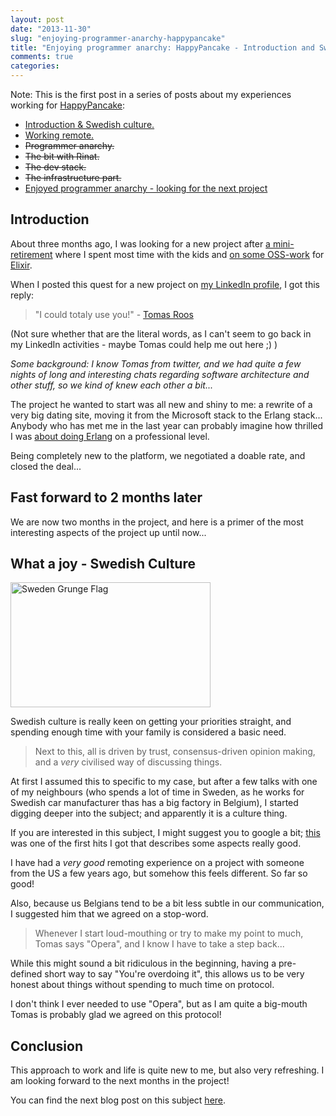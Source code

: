 ```yaml
---
layout: post
date: "2013-11-30"
slug: "enjoying-programmer-anarchy-happypancake"
title: "Enjoying programmer anarchy: HappyPancake - Introduction and Swedish culture"
comments: true
categories: 
---
```


Note: This is the first post in a series of posts about my experiences working for [HappyPancake](https://www.happypancake.com/):
 
- [Introduction & Swedish culture.](/posts/enjoying-programmer-anarchy-happypancake/)
- [Working remote.](/posts/enjoying-programmer-anarchy-happypancake-2/)
- ~~Programmer anarchy.~~
- ~~The bit with Rinat.~~
- ~~The dev stack.~~
- ~~The infrastructure part.~~
- [Enjoyed programmer anarchy - looking for the next project](/posts/enjoyed-programmer-anarchy-looking-for-the-next-project//)

## Introduction

About three months ago, I was looking for a new project after [a mini-retirement](/posts/freedom-learning-stuff-doing-consulting-aka-the-fun-and-money-balance/) where I spent most time with the kids and [on some OSS-work](https://tojans.me/blog/2013/06/25/why-i-contribute-to-oss-projects/) for [Elixir](https://elixir-lang.org//).

When I posted this quest for a new project on [my LinkedIn profile](https://www.linkedin.com/in/tomjanssens), I got this reply:

> "I could totaly use you!" - [Tomas Roos](https://twitter.com/ptomasroos)

(Not sure whether that are the literal words, as I can't seem to go back in my LinkedIn activities - maybe Tomas could help me out here ;) )

*Some background: I know Tomas from twitter, and we had quite a few nights of long and interesting chats regarding software architecture and other stuff, so we kind of knew each other a bit...*

The project he wanted to start was all new and shiny to me: a rewrite of a very big dating site, moving it from the Microsoft stack to the Erlang stack... Anybody who has met me in the last year can probably imagine how thrilled I was [about doing Erlang](https://twitter.com/search?q=%40tojans%20erlang&src=typd) on a professional level.

Being completely new to the platform, we negotiated a doable rate, and closed the deal...

## Fast forward to 2 months later
We are now two months in the project, and here is a primer of the most interesting aspects of the project up until now...

## What a joy - Swedish Culture

<a href="https://www.flickr.com/photos/80497449@N04/7378125668/" title="Sweden Grunge Flag by Free Grunge Textures - www.freestock.ca, on Flickr"><img src="https://farm9.staticflickr.com/8145/7378125668_f90fa28057_n.jpg" width="320" height="200" alt="Sweden Grunge Flag"></a>

Swedish culture is really keen on getting your priorities straight, and spending enough time with your family is considered a basic need.

>Next to this, all is driven by trust, consensus-driven opinion making, and a *very* civilised way of discussing things. 

At first I assumed this to specific to my case, but after a few talks with one of my neighbours (who spends a lot of time in Sweden, as he works for Swedish car manufacturer thas has a big factory in Belgium), I started digging deeper into the subject; and apparently it is a culture thing.

If you are interested in this subject, I might suggest you to google a bit; [this](https://www.americaninsweden.com/ais/culture/nature.shtml) was one of the first hits I got that describes some aspects really good.

I have had a *very good* remoting experience on a project with someone from the US a few years ago, but somehow this feels different. So far so good!

Also, because us Belgians tend to be a bit less subtle in our communication, I suggested him that we agreed on a stop-word.

> Whenever I start loud-mouthing or try to make my point to much, Tomas says "Opera", and I know I have to take a step back...

While this might sound a bit ridiculous in the beginning, having a pre-defined short way to say "You're overdoing it", this allows us to be very honest about things without spending to much time on protocol. 

I don't think I ever needed to use "Opera", but as I am quite a big-mouth Tomas is probably glad we agreed on this protocol!

## Conclusion

This approach to work and life is quite new to me, but also very refreshing. I am looking forward to the next months in the project!

You can find the next blog post on this subject [here](/posts/enjoying-programmer-anarchy-happypancake-2/).



